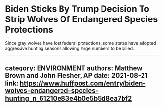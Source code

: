 # Biden Sticks By Trump Decision To Strip Wolves Of Endangered Species Protections

Since gray wolves have lost federal protections, some states have adopted aggressive hunting seasons allowing large numbers to be killed.

---
category: ENVIRONMENT
authors: Matthew Brown and John Flesher, AP
date: 2021-08-21
link: https://www.huffpost.com/entry/biden-wolves-endangered-species-hunting_n_61210e83e4b0e5b5d8ea7bf2
---
